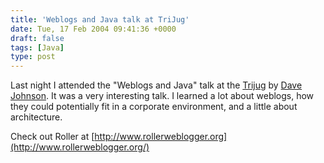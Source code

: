 ```yaml
---
title: 'Weblogs and Java talk at TriJug'
date: Tue, 17 Feb 2004 09:41:36 +0000
draft: false
tags: [Java]
type: post
---
```


Last night I attended the "Weblogs and Java" talk at the [Trijug](http://trijug.org/) by [Dave Johnson](http://www.rollerweblogger.org/page/roller). It was a very interesting talk. I learned a lot about weblogs, how they could potentially fit in a corporate environment, and a little about architecture.

Check out Roller at [http://www.rollerweblogger.org](http://www.rollerweblogger.org/)